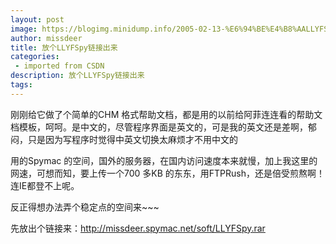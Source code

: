 ```yaml
---
layout: post
image: https://blogimg.minidump.info/2005-02-13-%E6%94%BE%E4%B8%AALLYFSpy%E9%93%BE%E6%8E%A5%E5%87%BA%E6%9D%A5.md
author: missdeer
title: 放个LLYFSpy链接出来
categories: 
 - imported from CSDN
description: 放个LLYFSpy链接出来
tags: 
---
```


刚刚给它做了个简单的CHM 格式帮助文档，都是用的以前给阿菲连连看的帮助文档模板，呵呵。是中文的，尽管程序界面是英文的，可是我的英文还是差啊，郁闷，只是因为写程序时觉得中英文切换太麻烦才不用中文的

用的Spymac 的空间，国外的服务器，在国内访问速度本来就慢，加上我这里的网速，可想而知，要上传一个700 多KB 的东东，用FTPRush，还是倍受煎熬啊！连IE都登不上呢。

反正得想办法弄个稳定点的空间来~~~

先放出个链接来：http://missdeer.spymac.net/soft/LLYFSpy.rar

